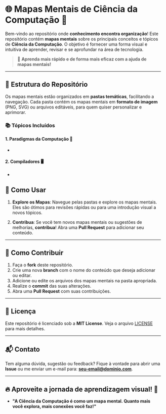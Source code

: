 # 🌐 **Mapas Mentais de Ciência da Computação** 🧠

Bem-vindo ao repositório onde **conhecimento encontra organização**! Este repositório contém **mapas mentais** sobre os principais conceitos e tópicos de **Ciência da Computação**. O objetivo é fornecer uma forma visual e intuitiva de aprender, revisar e se aprofundar na área de tecnologia.

> 🌟 **Aprenda mais rápido e de forma mais eficaz com a ajuda de mapas mentais!**

---

## 📂 **Estrutura do Repositório**

Os mapas mentais estão organizados em **pastas temáticas**, facilitando a navegação. Cada pasta contém os mapas mentais em **formato de imagem** (PNG, SVG) ou arquivos editáveis, para quem quiser personalizar e aprimorar.

### 📚 **Tópicos Incluídos**

#### 1. **Paradigmas da Computação** 🔢
- 
#### 2. **Compiladores** 🖥️
- 

## 🚀 **Como Usar**

1. **Explore os Mapas**: Navegue pelas pastas e explore os mapas mentais. Eles são ótimos para revisões rápidas ou para uma introdução visual a novos tópicos.
   
2. **Contribua**: Se você tem novos mapas mentais ou sugestões de melhorias, **contribua**! Abra uma **Pull Request** para adicionar seu conteúdo.

---

## 🔧 **Como Contribuir**

1. Faça o **fork** deste repositório.
2. Crie uma nova **branch** com o nome do conteúdo que deseja adicionar ou editar.
3. Adicione ou edite os arquivos dos mapas mentais na pasta apropriada.
4. Realize o **commit** das suas alterações.
5. Abra uma **Pull Request** com suas contribuições.

---

## 📝 **Licença**

Este repositório é licenciado sob a **MIT License**. Veja o arquivo [LICENSE](LICENSE) para mais detalhes.

---

## 📬 **Contato**

Tem alguma dúvida, sugestão ou feedback? Fique à vontade para abrir uma **Issue** ou me enviar um e-mail para: **seu-email@dominio.com**.

---

## 🔥 **Aproveite a jornada de aprendizagem visual!** 🚀
- **"A Ciência da Computação é como um mapa mental. Quanto mais você explora, mais conexões você faz!"**
